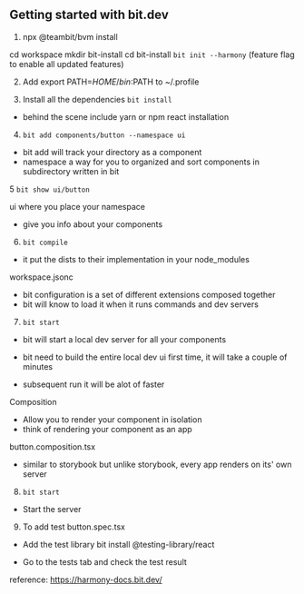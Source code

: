 ## Getting started with bit.dev

1. npx @teambit/bvm install

cd workspace
mkdir bit-install
cd bit-install
```bit init --harmony``` (feature flag to enable all updated features)

2. Add export PATH=$HOME/bin:$PATH to ~/.profile

3. Install all the dependencies
```bit install ```

- behind the scene include yarn or npm react installation

4. ```bit add components/button --namespace ui```

- bit add will track your directory as a component
- namespace a way for you to organized and sort components in subdirectory written in bit


5 ```bit show ui/button```

ui where you place your namespace

- give you info about your components

6. ```bit compile```

- it put the dists to their implementation in your node_modules

workspace.jsonc 
- bit configuration is a set of different extensions composed together
- bit will know to load it when it runs commands and dev servers

7. ```bit start```

- bit will start a local dev server for all your components

- bit need to build the entire local dev ui first time, it will take a couple of minutes
- subsequent run it will be alot of faster

Composition
 - Allow you to render your component in isolation
 - think of rendering your component as an app

 button.composition.tsx

 - similar to storybook 
 but unlike storybook, every app renders on its' own server

 8. ```bit start```
 - Start the server

 9. To add test
 button.spec.tsx

 - Add the test library
 bit install @testing-library/react

 - Go to the tests tab and check the test result



reference: https://harmony-docs.bit.dev/

